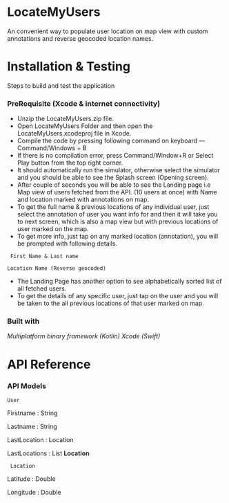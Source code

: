 # LocateMyUsers
An convenient way to populate user location on map view with custom annotations and reverse geocoded location names.


# Installation & Testing
 
Steps to build and test the application
### PreRequisite (Xcode & internet connectivity)
* Unzip the LocateMyUsers.zip file. 
* Open LocateMyUsers Folder and then open the LocateMyUsers.xcodeproj file in Xcode.
* Compile the code by pressing following command on keyboard — Command/Windows + B 
* If there is no compilation error, press Command/Window+R or Select Play button from the top right corner.
* It should automatically run the simulator, otherwise select the simulator and you should be able to see the Splash screen (Opening screen).
* After couple of seconds you will be able to see the Landing page i.e Map view of users fetched from the API. (10 users at once) with Name and location marked with annotations on map.
* To get the full name & previous locations of any individual user, just select the annotation of user you want info for and then it will take you to next screen, which is also a map view but with previous locations of user marked on the map. 
* To get more info, just tap on any marked location (annotation), you will be prompted with following details.
```
 First Name & Last name
```
```
Location Name (Reverse geocoded)
```
* The Landing Page has another option to see alphabetically sorted list of all fetched users.
* To get the details of any specific user, just tap on the user and you will be taken to the all previous locations of that user marked on map.

### Built with

*Multiplatform binary framework (Kotlin)*
*Xcode (Swift)*

# API Reference

### API Models

```
User
```

Firstname : String

Lastname : String

LastLocation : Location

LastLocations : List **Location**

```
 Location
```

Latitude : Double

Longitude : Double

